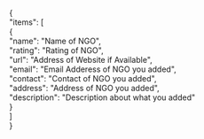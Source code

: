 {<br>
"items": [ <br>
{ <br>
"name": "Name of NGO",<br>
"rating": "Rating of NGO", <br>
"url": "Address of Website if Available",<br>
"email": "Email Adderess of NGO you added",<br>
"contact": "Contact of NGO you added",<br>
"address": "Address of NGO you added",<br>
"description": "Description about what you added"<br>
}<br>
]<br>
}
